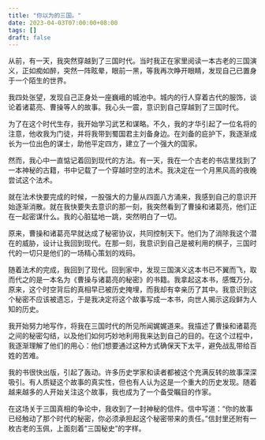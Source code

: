 ```yaml
---
title: "你以为的三国。"
date: 2023-04-03T07:00:00+08:00
tags: []
draft: false
---
```


从前，有一天，我突然穿越到了三国时代。当时我正在家里阅读一本古老的三国演义，正如痴如醉，突然一阵眩晕，眼前一黑，等我再次睁开眼睛，发现自己已置身于一个陌生的世界。

我四处张望，发现自己正身处一座巍峨的城池中。城内的行人穿着古代的服饰，谈论着诸葛亮、曹操等人的故事。我心头一震，意识到自己穿越到了三国时代。

为了在这个时代生存，我开始学习武艺和谋略。不久，我的才华引起了一位名将的注意，他收我为门徒，并将我带到蜀国君主刘备身边。在刘备的庇护下，我逐渐成长为一位出色的谋士，助他平定四方，建立了一个强大的国家。

然而，我心中一直惦记着回到现代的方法。有一天，我在一个古老的书店里找到了一本神秘的古籍，书中记载了一个穿越时空的法术。我决定在一个月黑风高的夜晚尝试这个法术。

就在法术快要完成的时候，一股强大的力量从四面八方涌来，我感到自己的意识开始逐渐消散。就在我快要失去意识的那一刻，我突然看到了曹操和诸葛亮，他们正在一起密谋什么。我的心脏猛地一跳，突然明白了一切。

原来，曹操和诸葛亮早就达成了秘密协议，共同控制天下。他们为了消除我这个潜在的威胁，设计让我回到现代。在那一刻，我意识到自己是被利用的棋子，三国时代的一切只是他们的一场精心策划的戏码。

随着法术的完成，我回到了现代。回到家中，发现三国演义这本书已不翼而飞，取而代之的是一本名为《曹操与诸葛亮的秘密》的书籍。我拿起这本书，感慨万分。原来，这个时空背后的真相早已被历史掩埋，而我却有幸亲历了其中。我意识到这个秘密不应该被遗忘，于是我决定将这个故事写成一本书，向世人揭示这段鲜为人知的历史。

我开始努力地写作，将我在三国时代的所见所闻娓娓道来。我描述了曹操和诸葛亮之间的秘密勾结，以及他们如何巧妙地利用我来达到自己的目的。在这个过程中，我逐渐理解了他们的用心：他们想要通过这种方式确保天下太平，避免战乱带给百姓的苦难。

我的书很快出版，引起了轰动。许多历史学家和读者都被这个充满反转的故事深深吸引。有人质疑这个故事的真实性，但也有人认为这是一个重大的历史发现。随着越来越多的人开始关注这个故事，我也成为了一个备受瞩目的作家。

在这场关于三国真相的争论中，我收到了一封神秘的信件。信中写道：“你的故事已经触动了那个时代的秘密，你必须承担起这个秘密带来的责任。”信封里还附有一枚古老的玉佩，上面刻着“三国秘史”的字样。